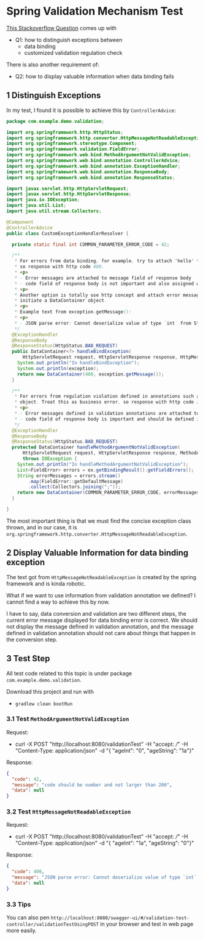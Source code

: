 # Spring Validation Mechanism Test

[This Stackoverflow Question](https://stackoverflow.com/questions/68590470/add-custom-validation-on-age-field-exception-in-java-spring/68590906#68590906) 
comes up with 

- Q1: how to distinguish exceptions between 
  - data binding
  - customized validation regulation check

There is also another requirement of:

- Q2: how to display valuable information when data binding fails

## 1 Distinguish Exceptions

In my test, I found it is possible to achieve this by `ControllerAdvice`:

```java
package com.example.demo.validation;

import org.springframework.http.HttpStatus;
import org.springframework.http.converter.HttpMessageNotReadableException;
import org.springframework.stereotype.Component;
import org.springframework.validation.FieldError;
import org.springframework.web.bind.MethodArgumentNotValidException;
import org.springframework.web.bind.annotation.ControllerAdvice;
import org.springframework.web.bind.annotation.ExceptionHandler;
import org.springframework.web.bind.annotation.ResponseBody;
import org.springframework.web.bind.annotation.ResponseStatus;

import javax.servlet.http.HttpServletRequest;
import javax.servlet.http.HttpServletResponse;
import java.io.IOException;
import java.util.List;
import java.util.stream.Collectors;

@Component
@ControllerAdvice
public class CustomExceptionHandlerResolver {

  private static final int COMMON_PARAMETER_ERROR_CODE = 42;

  /**
   * For errors from data binding, for example, try to attach "hello" to a int field. Treat this as http-level error,
   * so response with http code 400.
   * <p>
   * - Error messages are attached to message field of response body
   * - code field of response body is not important and also assigned with 400
   * <p>
   * Another option is totally use http concept and attach error message to an http head named error, thus no need to
   * initiate a DataContainer object.
   * <p>
   * Example text from exception.getMessage():
   * <p>
   * - JSON parse error: Cannot deserialize value of type `int` from String "1a": not a valid `int` value....
   */
  @ExceptionHandler
  @ResponseBody
  @ResponseStatus(HttpStatus.BAD_REQUEST)
  public DataContainer<?> handleBindException(
      HttpServletRequest request, HttpServletResponse response, HttpMessageNotReadableException exception) {
    System.out.println("In handleBindException");
    System.out.println(exception);
    return new DataContainer(400, exception.getMessage());
  }

  /**
   * For errors from regulation violation defined in annotations such as @NotBlank with @Valid aside the @RequestBody
   * object. Treat this as business error, so response with http code 200.
   * <p>
   * - Error messages defined in validation annotations are attached to message field of response body
   * - code field of response body is important and should be defined in the whole API system
   */
  @ExceptionHandler
  @ResponseBody
  @ResponseStatus(HttpStatus.BAD_REQUEST)
  protected DataContainer handleMethodArgumentNotValidException(
      HttpServletRequest request, HttpServletResponse response, MethodArgumentNotValidException ex)
      throws IOException {
    System.out.println("In handleMethodArgumentNotValidException");
    List<FieldError> errors = ex.getBindingResult().getFieldErrors();
    String errorMessages = errors.stream()
        .map(FieldError::getDefaultMessage)
        .collect(Collectors.joining(";"));
    return new DataContainer(COMMON_PARAMETER_ERROR_CODE, errorMessages);
  }

}
```

The most important thing is that we must find the concise exception class thrown, and in our case, it is
`org.springframework.http.converter.HttpMessageNotReadableException`.

## 2 Display Valuable Information for data binding exception

The text got from `HttpMessageNotReadableException` is created by the spring framework and is kinda robotic.

What if we want to use information from validation annotation we defined? I cannot find a way to achieve this by now.

I have to say, data conversion and validation are two different steps, the current error message displayed for data 
binding error is correct. We should not display the message defined in validation annotation, and the message defined 
in validation annotation should not care about things that happen in the conversion step.   

## 3 Test Step

All test code related to this topic is under package `com.example.demo.validation`.

Download this project and run with 

- `gradlew clean bootRun`

### 3.1 Test `MethodArgumentNotValidException`

Request:

- curl -X POST "http://localhost:8080/validationTest" -H "accept: */*" -H "Content-Type: application/json" -d "{ \"ageInt\": \"0\", \"ageString\": \"1a\"}"

Response:

```json
{
  "code": 42,
  "message": "code should be number and not larger than 200",
  "data": null
}
```

### 3.2 Test `HttpMessageNotReadableException`

Request:

- curl -X POST "http://localhost:8080/validationTest" -H "accept: */*" -H "Content-Type: application/json" -d "{ \"ageInt\": \"1a\", \"ageString\": \"0\"}"

Response:

```json
{
  "code": 400,
  "message": "JSON parse error: Cannot deserialize value of type `int` from String \"1a\": not a valid `int` value; nested exception is com.fasterxml.jackson.databind.exc.InvalidFormatException: Cannot deserialize value of type `int` from String \"1a\": not a valid `int` value\n at [Source: (PushbackInputStream); line: 2, column: 13] (through reference chain: com.example.demo.validation.Person[\"ageInt\"])",
  "data": null
}
```

### 3.3 Tips

You can also pen `http://localhost:8080/swagger-ui/#/validation-test-controller/validationTestUsingPOST` 
in your browser and test in web page more easily.


